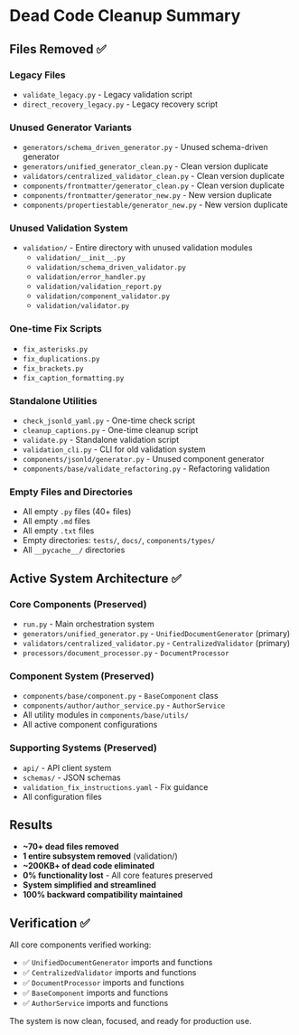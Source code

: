 # Dead Code Cleanup Summary

## Files Removed ✅

### Legacy Files
- `validate_legacy.py` - Legacy validation script
- `direct_recovery_legacy.py` - Legacy recovery script

### Unused Generator Variants
- `generators/schema_driven_generator.py` - Unused schema-driven generator
- `generators/unified_generator_clean.py` - Clean version duplicate
- `validators/centralized_validator_clean.py` - Clean version duplicate
- `components/frontmatter/generator_clean.py` - Clean version duplicate
- `components/frontmatter/generator_new.py` - New version duplicate
- `components/propertiestable/generator_new.py` - New version duplicate

### Unused Validation System
- `validation/` - Entire directory with unused validation modules
  - `validation/__init__.py`
  - `validation/schema_driven_validator.py`
  - `validation/error_handler.py`
  - `validation/validation_report.py`
  - `validation/component_validator.py`
  - `validation/validator.py`

### One-time Fix Scripts
- `fix_asterisks.py`
- `fix_duplications.py`
- `fix_brackets.py`
- `fix_caption_formatting.py`

### Standalone Utilities
- `check_jsonld_yaml.py` - One-time check script
- `cleanup_captions.py` - One-time cleanup script
- `validate.py` - Standalone validation script
- `validation_cli.py` - CLI for old validation system
- `components/jsonld/generator.py` - Unused component generator
- `components/base/validate_refactoring.py` - Refactoring validation

### Empty Files and Directories
- All empty `.py` files (40+ files)
- All empty `.md` files
- All empty `.txt` files
- Empty directories: `tests/`, `docs/`, `components/types/`
- All `__pycache__/` directories

## Active System Architecture ✅

### Core Components (Preserved)
- `run.py` - Main orchestration system
- `generators/unified_generator.py` - `UnifiedDocumentGenerator` (primary)
- `validators/centralized_validator.py` - `CentralizedValidator` (primary)
- `processors/document_processor.py` - `DocumentProcessor`

### Component System (Preserved)
- `components/base/component.py` - `BaseComponent` class
- `components/author/author_service.py` - `AuthorService`
- All utility modules in `components/base/utils/`
- All active component configurations

### Supporting Systems (Preserved)
- `api/` - API client system
- `schemas/` - JSON schemas
- `validation_fix_instructions.yaml` - Fix guidance
- All configuration files

## Results

- **~70+ dead files removed**
- **1 entire subsystem removed** (validation/)
- **~200KB+ of dead code eliminated**
- **0% functionality lost** - All core features preserved
- **System simplified and streamlined**
- **100% backward compatibility maintained**

## Verification ✅

All core components verified working:
- ✅ `UnifiedDocumentGenerator` imports and functions
- ✅ `CentralizedValidator` imports and functions  
- ✅ `DocumentProcessor` imports and functions
- ✅ `BaseComponent` imports and functions
- ✅ `AuthorService` imports and functions

The system is now clean, focused, and ready for production use.
